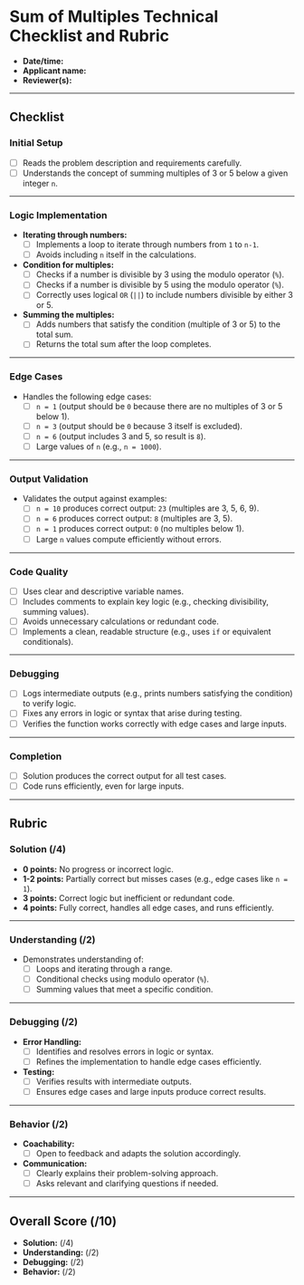 # Sum of Multiples Technical Checklist and Rubric

- **Date/time:**  
- **Applicant name:**  
- **Reviewer(s):**  

---

## **Checklist**

### **Initial Setup**
- [ ] Reads the problem description and requirements carefully.
- [ ] Understands the concept of summing multiples of 3 or 5 below a given integer `n`.

---

### **Logic Implementation**
- **Iterating through numbers:**
  - [ ] Implements a loop to iterate through numbers from `1` to `n-1`.
  - [ ] Avoids including `n` itself in the calculations.

- **Condition for multiples:**
  - [ ] Checks if a number is divisible by 3 using the modulo operator (`%`).
  - [ ] Checks if a number is divisible by 5 using the modulo operator (`%`).
  - [ ] Correctly uses logical `OR` (`||`) to include numbers divisible by either 3 or 5.

- **Summing the multiples:**
  - [ ] Adds numbers that satisfy the condition (multiple of 3 or 5) to the total sum.
  - [ ] Returns the total sum after the loop completes.

---

### **Edge Cases**
- Handles the following edge cases:
  - [ ] `n = 1` (output should be `0` because there are no multiples of 3 or 5 below 1).
  - [ ] `n = 3` (output should be `0` because 3 itself is excluded).
  - [ ] `n = 6` (output includes 3 and 5, so result is `8`).
  - [ ] Large values of `n` (e.g., `n = 1000`).

---

### **Output Validation**
- Validates the output against examples:
  - [ ] `n = 10` produces correct output: `23` (multiples are 3, 5, 6, 9).
  - [ ] `n = 6` produces correct output: `8` (multiples are 3, 5).
  - [ ] `n = 1` produces correct output: `0` (no multiples below 1).
  - [ ] Large `n` values compute efficiently without errors.

---

### **Code Quality**
- [ ] Uses clear and descriptive variable names.
- [ ] Includes comments to explain key logic (e.g., checking divisibility, summing values).
- [ ] Avoids unnecessary calculations or redundant code.
- [ ] Implements a clean, readable structure (e.g., uses `if` or equivalent conditionals).

---

### **Debugging**
- [ ] Logs intermediate outputs (e.g., prints numbers satisfying the condition) to verify logic.
- [ ] Fixes any errors in logic or syntax that arise during testing.
- [ ] Verifies the function works correctly with edge cases and large inputs.

---

### **Completion**
- [ ] Solution produces the correct output for all test cases.
- [ ] Code runs efficiently, even for large inputs.

---

## **Rubric**

### **Solution (/4)**
- **0 points:** No progress or incorrect logic.
- **1-2 points:** Partially correct but misses cases (e.g., edge cases like `n = 1`).
- **3 points:** Correct logic but inefficient or redundant code.
- **4 points:** Fully correct, handles all edge cases, and runs efficiently.

---

### **Understanding (/2)**
- Demonstrates understanding of:
  - [ ] Loops and iterating through a range.
  - [ ] Conditional checks using modulo operator (`%`).
  - [ ] Summing values that meet a specific condition.

---

### **Debugging (/2)**
- **Error Handling:**
  - [ ] Identifies and resolves errors in logic or syntax.
  - [ ] Refines the implementation to handle edge cases efficiently.

- **Testing:**
  - [ ] Verifies results with intermediate outputs.
  - [ ] Ensures edge cases and large inputs produce correct results.

---

### **Behavior (/2)**
- **Coachability:**
  - [ ] Open to feedback and adapts the solution accordingly.

- **Communication:**
  - [ ] Clearly explains their problem-solving approach.
  - [ ] Asks relevant and clarifying questions if needed.

---

## **Overall Score (/10)**
- **Solution:** (/4)  
- **Understanding:** (/2)  
- **Debugging:** (/2)  
- **Behavior:** (/2)  
